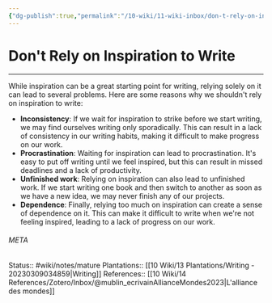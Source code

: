 ```yaml
---
{"dg-publish":true,"permalink":"/10-wiki/11-wiki-inbox/don-t-rely-on-inspiration-to-write-20230309034930/"}
---
```


# Don't Rely on Inspiration to Write
---
While inspiration can be a great starting point for writing, relying solely on it can lead to several problems. Here are some reasons why we shouldn't rely on inspiration to write:
- **Inconsistency**: If we wait for inspiration to strike before we start writing, we may find ourselves writing only sporadically. This can result in a lack of consistency in our writing habits, making it difficult to make progress on our work.
- **Procrastination**: Waiting for inspiration can lead to procrastination. It's easy to put off writing until we feel inspired, but this can result in missed deadlines and a lack of productivity.
- **Unfinished work**: Relying on inspiration can also lead to unfinished work. If we start writing one book and then switch to another as soon as we have a new idea, we may never finish any of our projects.
- **Dependence**: Finally, relying too much on inspiration can create a sense of dependence on it. This can make it difficult to write when we're not feeling inspired, leading to a lack of progress on our work.



###### META
Status:: #wiki/notes/mature 
Plantations:: [[10 Wiki/13 Plantations/Writing - 20230309034859\|Writing]]
References:: [[10 Wiki/14 References/Zotero/Inbox/@mublin_ecrivainAllianceMondes2023\|L'alliance des mondes]]
